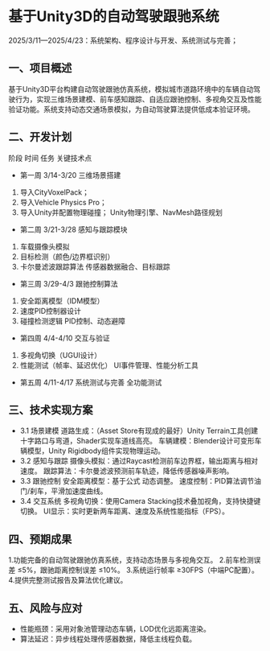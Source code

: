 # 基于Unity3D的自动驾驶跟驰系统
2025/3/11—2025/4/23：系统架构、程序设计与开发、系统测试与完善；
## 一、项目概述
基于Unity3D平台构建自动驾驶跟驰仿真系统，模拟城市道路环境中的车辆自动驾驶行为，实现三维场景建模、前车感知跟踪、自适应跟驰控制、多视角交互及性能验证功能。系统支持动态交通场景模拟，为自动驾驶算法提供低成本验证环境。
## 二、开发计划
阶段	时间	任务	关键技术点
* 第一周	3/14-3/20	三维场景搭建
1. 导入CityVoxelPack；
2. 导入Vehicle Physics Pro；
3. 导入Unity并配置物理碰撞；	Unity物理引擎、NavMesh路径规划
* 第二周	3/21-3/28	感知与跟踪模块
1. 车载摄像头模拟
2. 目标检测（颜色/边界框识别）
3. 卡尔曼滤波跟踪算法	传感器数据融合、目标跟踪
* 第三周	3/29-4/3	跟驰控制算法
1. 安全距离模型（IDM模型）
2. 速度PID控制器设计
3. 碰撞检测逻辑	PID控制、动态避障
* 第四周	4/4-4/10	交互与验证
1. 多视角切换（UGUI设计）
3. 性能测试（帧率、延迟优化）	UI事件管理、性能分析工具
* 第五周	4/11-4/17	系统测试与完善	全功能测试
			
## 三、技术实现方案
* 3.1 场景建模
道路生成：（Asset Store有现成的最好）Unity Terrain工具创建十字路口与弯道，Shader实现车道线高亮。
车辆建模：Blender设计可变形车辆模型，Unity Rigidbody组件实现物理运动。
* 3.2 感知与跟踪
摄像头模拟：通过Raycast检测前车边界框，输出距离与相对速度。
跟踪算法：卡尔曼滤波预测前车轨迹，降低传感器噪声影响。
* 3.3 跟驰控制
安全距离模型：基于公式 动态调整。
速度控制：PID算法调节油门/刹车，平滑加速度曲线。
* 3.4 交互系统
多视角切换：使用Camera Stacking技术叠加视角，支持快捷键切换。
UI显示：实时更新两车距离、速度及系统性能指标（FPS）。
## 四、预期成果
1.功能完备的自动驾驶跟驰仿真系统，支持动态场景与多视角交互。
2.前车检测误差 ≤5%，跟驰距离控制误差 ≤10%。
3.系统运行帧率 ≥30FPS（中端PC配置）。
4.提供完整测试报告及算法优化建议。
## 五、风险与应对
* 性能瓶颈：采用对象池管理动态车辆，LOD优化远距离渲染。  
* 算法延迟：异步线程处理传感器数据，降低主线程负载。
